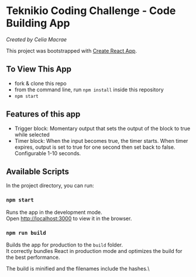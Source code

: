 # Teknikio Coding Challenge - Code Building App

_Created by Celia Macrae_

This project was bootstrapped with [Create React App](https://github.com/facebook/create-react-app).

## To View This App
- fork & clone this repo
- from the command line, run `npm install` inside this repository
- `npm start`

## Features of this app
- Trigger block: Momentary output that sets the output of the block to true while selected 
- Timer block: When the input becomes true, the timer starts. When timer expires, output is set to true for one second then set back to false. Configurable 1-10 seconds. 

## Available Scripts

In the project directory, you can run:

### `npm start`

Runs the app in the development mode.\
Open [http://localhost:3000](http://localhost:3000) to view it in the browser.

### `npm run build`

Builds the app for production to the `build` folder.\
It correctly bundles React in production mode and optimizes the build for the best performance.

The build is minified and the filenames include the hashes.\
